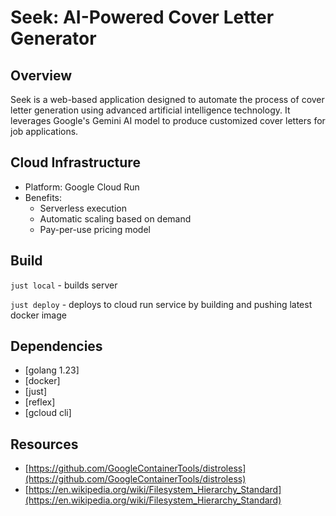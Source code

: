 # Seek: AI-Powered Cover Letter Generator

## Overview

Seek is a web-based application designed to automate the process of cover letter generation using advanced artificial intelligence technology. It leverages Google's Gemini AI model to produce customized cover letters for job applications.


## Cloud Infrastructure

- Platform: Google Cloud Run
- Benefits:
  - Serverless execution
  - Automatic scaling based on demand
  - Pay-per-use pricing model


## Build

`just local` - builds server

`just deploy` - deploys to cloud run service by building and pushing latest docker image


## Dependencies 
- [golang 1.23]
- [docker]
- [just]
- [reflex]
- [gcloud cli]


## Resources
- [https://github.com/GoogleContainerTools/distroless](https://github.com/GoogleContainerTools/distroless)
- [https://en.wikipedia.org/wiki/Filesystem_Hierarchy_Standard](https://en.wikipedia.org/wiki/Filesystem_Hierarchy_Standard)
